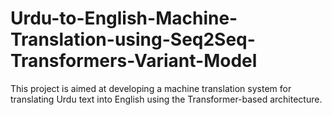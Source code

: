 # Urdu-to-English-Machine-Translation-using-Seq2Seq-Transformers-Variant-Model
This project is aimed at developing a machine translation system for translating Urdu text into English using the Transformer-based architecture.
